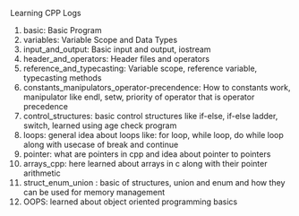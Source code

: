 Learning CPP Logs
1. basic: Basic Program
2. variables: Variable Scope and Data Types
3. input_and_output: Basic input and output, iostream
4. header_and_operators: Header files and operators
5. reference_and_typecasting: Variable scope, reference variable, typecasting methods
6. constants_manipulators_operator-precendence: How to constants work, manipulator like endl, setw, priority of operator that is operator precedence
7. control_structures: basic control structures like if-else, if-else ladder, switch, learned using age check program
9. loops: general idea about loops like: for loop, while loop, do while loop along with usecase of break and continue
10. pointer: what are pointers in cpp and idea about pointer to pointers
12. arrays_cpp: here learned about arrays in c along with their pointer arithmetic
13. struct_enum_union : basic of structures, union and enum and how they can be used for memory management
14. OOPS: learned about object oriented programming basics 
